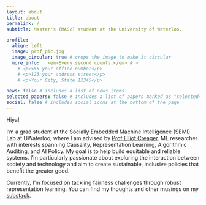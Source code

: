 ```yaml
---
layout: about
title: about
permalink: /
subtitle: Master's (MASc) student at the University of Waterloo. 

profile:
  align: left
  image: prof_pic.jpg
  image_circular: true # crops the image to make it circular
  more_info:   <em>Every second counts.</em> # >
    # <p>555 your office number</p>
    # <p>123 your address street</p>
    # <p>Your City, State 12345</p>

news: false # includes a list of news items
selected_papers: false # includes a list of papers marked as "selected={true}"
social: false # includes social icons at the bottom of the page
---
```


Hiya!

I’m a grad student at the Socially Embedded Machine Intelligence (SEMI) Lab at UWaterloo, where I am advised by [Prof Elliot Creager](https://ecreager.github.io). ML researcher with interests spanning Causality, Representation Learning, Algorithmic Auditing, and AI Policy. My goal is to help build equitable and reliable systems. I’m particularly passionate about exploring the interaction between society and technology and aim to create sustainable, inclusive policies that benefit the greater good.

Currently, I’m focused on tackling fairness challenges through robust representation learning. You can find my thoughts and other musings on my [substack](https://substack.com/profile/176371536-ambreesh-parthasarathy?r=2x095c&utm_campaign=profile&utm_medium=profile-page).
